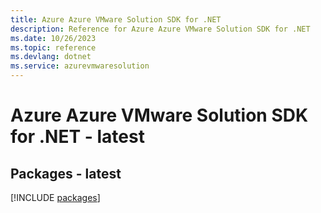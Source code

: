 ```yaml
---
title: Azure Azure VMware Solution SDK for .NET
description: Reference for Azure Azure VMware Solution SDK for .NET
ms.date: 10/26/2023
ms.topic: reference
ms.devlang: dotnet
ms.service: azurevmwaresolution
---
```

# Azure Azure VMware Solution SDK for .NET - latest
## Packages - latest
[!INCLUDE [packages](azure-vmware-solution-index.md)]